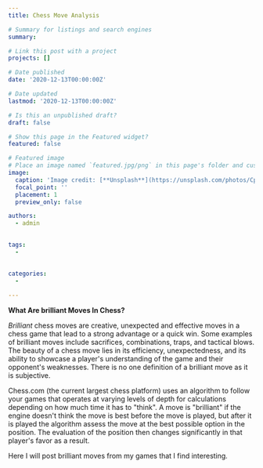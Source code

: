 ```yaml
---
title: Chess Move Analysis

# Summary for listings and search engines
summary: 

# Link this post with a project
projects: []

# Date published
date: '2020-12-13T00:00:00Z'

# Date updated
lastmod: '2020-12-13T00:00:00Z'

# Is this an unpublished draft?
draft: false

# Show this page in the Featured widget?
featured: false

# Featured image
# Place an image named `featured.jpg/png` in this page's folder and customize its options here.
image:
  caption: 'Image credit: [**Unsplash**](https://unsplash.com/photos/CpkOjOcXdUY)'
  focal_point: ''
  placement: 1
  preview_only: false

authors:
  - admin
  

tags:
  - 
  

categories:
  - 
  
---
```

**What Are brilliant Moves In Chess?**


_Brilliant_ chess moves are creative, unexpected and effective moves in a chess game that lead to a strong advantage or a quick win. Some examples of brilliant moves include sacrifices, combinations, traps, and tactical blows. The beauty of a chess move lies in its efficiency, unexpectedness, and its ability to showcase a player's understanding of the game and their opponent's weaknesses. There is no one definition of a brilliant move as it is subjective.

Chess.com (the current largest chess platform) uses an algorithm to follow your games that operates at varying levels of depth for calculations depending on how much time it has to "think". A move is "brilliant" if the engine doesn't think the move is best before the move is played, but after it is played the algorithm assess the move at the best possible option in the position. The evaluation of the position then changes significantly in that player's favor as a result.

Here I will post brilliant moves from my games that I find interesting.
